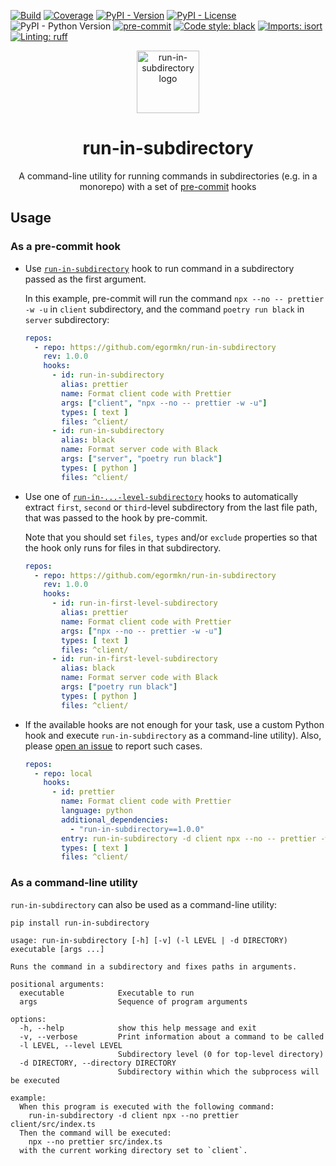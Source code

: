 [![Build](https://img.shields.io/github/actions/workflow/status/egormkn/run-in-subdirectory/workflow.yml)](https://github.com/egormkn/run-in-subdirectory/actions/workflows/workflow.yml)
[![Coverage](https://img.shields.io/codecov/c/github/egormkn/run-in-subdirectory?token=4GI2X9GPTC)](https://codecov.io/gh/egormkn/run-in-subdirectory)
[![PyPI - Version](https://img.shields.io/pypi/v/run-in-subdirectory.svg)](https://pypi.org/project/run-in-subdirectory/)
[![PyPI - License](https://img.shields.io/pypi/l/run-in-subdirectory)](https://github.com/egormkn/run-in-subdirectory/blob/main/LICENSE)
![PyPI - Python Version](https://img.shields.io/pypi/pyversions/run-in-subdirectory)
[![pre-commit](https://img.shields.io/badge/pre--commit-enabled-brightgreen?logo=pre-commit)](https://github.com/pre-commit/pre-commit)
[![Code style: black](https://img.shields.io/badge/code%20style-black-000000.svg)](https://github.com/psf/black)
[![Imports: isort](https://img.shields.io/badge/%20imports-isort-%231674b1?style=flat&labelColor=ef8336)](https://github.com/PyCQA/isort)
[![Linting: ruff](https://img.shields.io/badge/linting-ruff-261230)](https://github.com/astral-sh/ruff)

<div align="center">
  <img width="100" alt="run-in-subdirectory logo" src="assets/logo.png">

  # run-in-subdirectory

  A command-line utility for running commands in subdirectories (e.g. in a monorepo) with a set of [pre-commit](#as-a-pre-commit-hook) hooks

</div>


## Usage

### As a pre-commit hook

- Use [`run-in-subdirectory`](.pre-commit-hooks.yaml) hook to run command in a subdirectory passed as the first argument.
  
  In this example, pre-commit will run the command `npx --no -- prettier -w -u` in `client` subdirectory, and the command `poetry run black` in `server` subdirectory:

  ```yaml
  repos:
    - repo: https://github.com/egormkn/run-in-subdirectory
      rev: 1.0.0
      hooks:
        - id: run-in-subdirectory
          alias: prettier
          name: Format client code with Prettier
          args: ["client", "npx --no -- prettier -w -u"]
          types: [ text ]
          files: ^client/
        - id: run-in-subdirectory
          alias: black
          name: Format server code with Black
          args: ["server", "poetry run black"]
          types: [ python ]
          files: ^client/
  ```

- Use one of [`run-in-...-level-subdirectory`](.pre-commit-hooks.yaml) hooks to automatically extract `first`, `second` or `third`-level subdirectory from the last file path, that was passed to the hook by pre-commit.
  
  Note that you should set `files`, `types` and/or `exclude` properties so that the hook only runs for files in that subdirectory.

  ```yaml
  repos:
    - repo: https://github.com/egormkn/run-in-subdirectory
      rev: 1.0.0
      hooks:
        - id: run-in-first-level-subdirectory
          alias: prettier
          name: Format client code with Prettier
          args: ["npx --no -- prettier -w -u"]
          types: [ text ]
          files: ^client/
        - id: run-in-first-level-subdirectory
          alias: black
          name: Format server code with Black
          args: ["poetry run black"]
          types: [ python ]
          files: ^client/
  ```
  
- If the available hooks are not enough for your task, use a custom Python hook and execute `run-in-subdirectory` as a command-line utility). Also, please [open an issue](https://github.com/egormkn/run-in-subdirectory/issues) to report such cases.

  ```yaml
  repos:
    - repo: local
      hooks:
        - id: prettier
          name: Format client code with Prettier
          language: python
          additional_dependencies:
            - "run-in-subdirectory==1.0.0"
          entry: run-in-subdirectory -d client npx --no -- prettier -w -u
          types: [ text ]
          files: ^client/
  ```

### As a command-line utility

`run-in-subdirectory` can also be used as a command-line utility:

```bash
pip install run-in-subdirectory
```

```
usage: run-in-subdirectory [-h] [-v] (-l LEVEL | -d DIRECTORY) executable [args ...]

Runs the command in a subdirectory and fixes paths in arguments.

positional arguments:
  executable            Executable to run
  args                  Sequence of program arguments

options:
  -h, --help            show this help message and exit
  -v, --verbose         Print information about a command to be called
  -l LEVEL, --level LEVEL
                        Subdirectory level (0 for top-level directory)
  -d DIRECTORY, --directory DIRECTORY
                        Subdirectory within which the subprocess will be executed

example:
  When this program is executed with the following command:
    run-in-subdirectory -d client npx --no prettier client/src/index.ts
  Then the command will be executed:
    npx --no prettier src/index.ts
  with the current working directory set to `client`.
```

